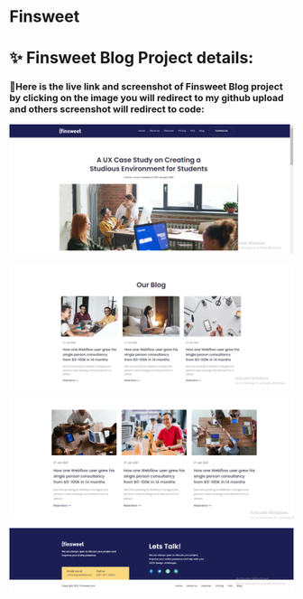# Finsweet

# ✨ Finsweet Blog Project details:

### 🧨Here is the live link and screenshot of Finsweet Blog project by clicking on the image you will redirect to my github upload and others screenshot will redirect to code:

<p align="center">
  <a href="https://mahmudur75-nishat.github.io/Finsweet-Blog/"><img src="images/Screenshot_2.png"></a>
</p>
<p align="center">
  <a href="https://github.com/Mahmudur75-Nishat/Finsweet-Blog/blob/main/index.html"><img src="images/Screenshot_4.png"></a>
</p>
<p align="center">
  <a href="https://github.com/Mahmudur75-Nishat/Finsweet-Blog/blob/main/index.html"><img src="images/Screenshot_5.png"></a>
</p>
<p align="center">
  <a href="https://github.com/Mahmudur75-Nishat/Finsweet-Blog/blob/main/index.html"><img src="images/Screenshot_6.png"></a>
</p>
